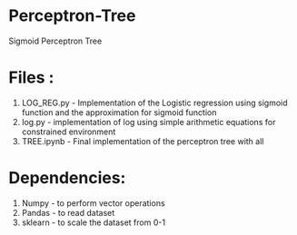 # Perceptron-Tree
Sigmoid 
Perceptron 
Tree 

# Files :<br />
1. LOG_REG.py - Implementation of the Logistic regression using sigmoid function and the approximation for sigmoid function
2. log.py - implementation of log using simple arithmetic equations for constrained environment
3. TREE.ipynb - Final implementation of the perceptron tree with all 

# Dependencies:
1. Numpy - to perform vector operations
2. Pandas - to read dataset 
3. sklearn - to scale the dataset from 0-1

